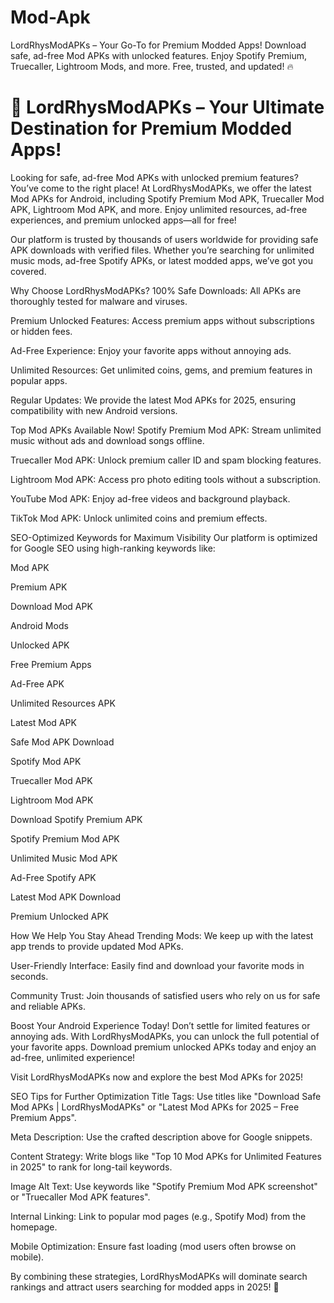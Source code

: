 # Mod-Apk
LordRhysModAPKs – Your Go-To for Premium Modded Apps! Download safe, ad-free Mod APKs with unlocked features. Enjoy Spotify Premium, Truecaller, Lightroom Mods, and more. Free, trusted, and updated! 🔥
# 🚀 LordRhysModAPKs – Your Ultimate Destination for Premium Modded Apps!
Looking for safe, ad-free Mod APKs with unlocked premium features? You’ve come to the right place! At LordRhysModAPKs, we offer the latest Mod APKs for Android, including Spotify Premium Mod APK, Truecaller Mod APK, Lightroom Mod APK, and more. Enjoy unlimited resources, ad-free experiences, and premium unlocked apps—all for free!

Our platform is trusted by thousands of users worldwide for providing safe APK downloads with verified files. Whether you’re searching for unlimited music mods, ad-free Spotify APKs, or latest modded apps, we’ve got you covered.

Why Choose LordRhysModAPKs?
100% Safe Downloads: All APKs are thoroughly tested for malware and viruses.

Premium Unlocked Features: Access premium apps without subscriptions or hidden fees.

Ad-Free Experience: Enjoy your favorite apps without annoying ads.

Unlimited Resources: Get unlimited coins, gems, and premium features in popular apps.

Regular Updates: We provide the latest Mod APKs for 2025, ensuring compatibility with new Android versions.

Top Mod APKs Available Now!
Spotify Premium Mod APK: Stream unlimited music without ads and download songs offline.

Truecaller Mod APK: Unlock premium caller ID and spam blocking features.

Lightroom Mod APK: Access pro photo editing tools without a subscription.

YouTube Mod APK: Enjoy ad-free videos and background playback.

TikTok Mod APK: Unlock unlimited coins and premium effects.

SEO-Optimized Keywords for Maximum Visibility
Our platform is optimized for Google SEO using high-ranking keywords like:

Mod APK

Premium APK

Download Mod APK

Android Mods

Unlocked APK

Free Premium Apps

Ad-Free APK

Unlimited Resources APK

Latest Mod APK

Safe Mod APK Download

Spotify Mod APK

Truecaller Mod APK

Lightroom Mod APK

Download Spotify Premium APK

Spotify Premium Mod APK

Unlimited Music Mod APK

Ad-Free Spotify APK

Latest Mod APK Download

Premium Unlocked APK

How We Help You Stay Ahead
Trending Mods: We keep up with the latest app trends to provide updated Mod APKs.

User-Friendly Interface: Easily find and download your favorite mods in seconds.

Community Trust: Join thousands of satisfied users who rely on us for safe and reliable APKs.

Boost Your Android Experience Today!
Don’t settle for limited features or annoying ads. With LordRhysModAPKs, you can unlock the full potential of your favorite apps. Download premium unlocked APKs today and enjoy an ad-free, unlimited experience!

Visit LordRhysModAPKs now and explore the best Mod APKs for 2025!

SEO Tips for Further Optimization
Title Tags: Use titles like "Download Safe Mod APKs | LordRhysModAPKs" or "Latest Mod APKs for 2025 – Free Premium Apps".

Meta Description: Use the crafted description above for Google snippets.

Content Strategy: Write blogs like "Top 10 Mod APKs for Unlimited Features in 2025" to rank for long-tail keywords.

Image Alt Text: Use keywords like "Spotify Premium Mod APK screenshot" or "Truecaller Mod APK features".

Internal Linking: Link to popular mod pages (e.g., Spotify Mod) from the homepage.

Mobile Optimization: Ensure fast loading (mod users often browse on mobile).

By combining these strategies, LordRhysModAPKs will dominate search rankings and attract users searching for modded apps in 2025! 🚀
